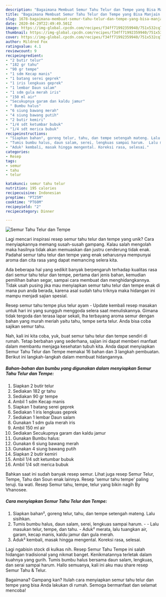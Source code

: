 ```yaml
---
description: "Bagaimana Membuat Semur Tahu Telur dan Tempe yang Bisa Manjain Lidah"
title: "Bagaimana Membuat Semur Tahu Telur dan Tempe yang Bisa Manjain Lidah"
slug: 1678-bagaimana-membuat-semur-tahu-telur-dan-tempe-yang-bisa-manjain-lidah
date: 2020-04-29T22:49:49.501Z
image: https://img-global.cpcdn.com/recipes/f34ff71992359940/751x532cq70/semur-tahu-telur-dan-tempe-foto-resep-utama.jpg
thumbnail: https://img-global.cpcdn.com/recipes/f34ff71992359940/751x532cq70/semur-tahu-telur-dan-tempe-foto-resep-utama.jpg
cover: https://img-global.cpcdn.com/recipes/f34ff71992359940/751x532cq70/semur-tahu-telur-dan-tempe-foto-resep-utama.jpg
author: Mildred Fox
ratingvalue: 4.1
reviewcount: 9
recipeingredient:
- "2 butir telur"
- "182 gr tahu"
- "90 gr tempe"
- "1 sdm Kecap manis"
- "1 batang serei geprek"
- "1 iris lengkuas geprek"
- "1 lembar Daun salam"
- "1 sdm gula merah iris"
- "150 ml air"
- "Secukupnya garam dan kaldu jamur"
- " Bumbu halus"
- "6 siung bawang merah"
- "4 siung bawang putih"
- "2 butir kemiri"
- "1/4 sdt ketumbar bubuk"
- "1/4 sdt merica bubuk"
recipeinstructions:
- "Siapkan bahan², goreng telur, tahu, dan tempe setengah mateng. Lalu sisihkan."
- "Tumis bumbu halus, daun salam, serei, lengkuas sampai harum.  Lalu masukan telur, tempe, dan tahu. Aduk² merata, lalu tuangkan air, garam, kecap manis, kaldu jamur dan gula merah."
- "Aduk² kembali, masak hingga mengental. Koreksi rasa, selesai."
categories:
- Resep
tags:
- semur
- tahu
- telur

katakunci: semur tahu telur 
nutrition: 195 calories
recipecuisine: Indonesian
preptime: "PT25M"
cooktime: "PT60M"
recipeyield: "2"
recipecategory: Dinner

---
```



![Semur Tahu Telur dan Tempe](https://img-global.cpcdn.com/recipes/f34ff71992359940/751x532cq70/semur-tahu-telur-dan-tempe-foto-resep-utama.jpg)

Lagi mencari inspirasi resep semur tahu telur dan tempe yang unik? Cara menyiapkannya memang susah-susah gampang. Kalau salah mengolah maka hasilnya tidak akan memuaskan dan justru cenderung tidak enak. Padahal semur tahu telur dan tempe yang enak seharusnya mempunyai aroma dan cita rasa yang dapat memancing selera kita.

Ada beberapa hal yang sedikit banyak berpengaruh terhadap kualitas rasa dari semur tahu telur dan tempe, pertama dari jenis bahan, kemudian pemilihan bahan segar, sampai cara membuat dan menghidangkannya. Tidak usah pusing jika mau menyiapkan semur tahu telur dan tempe enak di mana pun anda berada, karena asal sudah tahu triknya maka hidangan ini mampu menjadi sajian spesial.

Resep semur tahu tempe plus telur ayam - Update kembali resep masakan untuk hari ini yang sungguh menggoda selera saat menuliskannya. Gimana tidak tergoda dan terasa lapar sekali, lha terbayang aroma semur dengan bahan yang murah meriah yaitu tahu, tempe serta telur. Anda bisa coba sajikan semur tahu.


Nah, kali ini kita coba, yuk, buat semur tahu telur dan tempe sendiri di rumah. Tetap berbahan yang sederhana, sajian ini dapat memberi manfaat dalam membantu menjaga kesehatan tubuh kita. Anda dapat menyiapkan Semur Tahu Telur dan Tempe memakai 16 bahan dan 3 langkah pembuatan. Berikut ini langkah-langkah dalam membuat hidangannya.

<!--inarticleads1-->

##### Bahan-bahan dan bumbu yang digunakan dalam menyiapkan Semur Tahu Telur dan Tempe:

1. Siapkan 2 butir telur
1. Sediakan 182 gr tahu
1. Sediakan 90 gr tempe
1. Ambil 1 sdm Kecap manis
1. Siapkan 1 batang serei geprek
1. Sediakan 1 iris lengkuas geprek
1. Sediakan 1 lembar Daun salam
1. Gunakan 1 sdm gula merah iris
1. Ambil 150 ml air
1. Sediakan Secukupnya garam dan kaldu jamur
1. Gunakan  Bumbu halus:
1. Gunakan 6 siung bawang merah
1. Gunakan 4 siung bawang putih
1. Siapkan 2 butir kemiri
1. Ambil 1/4 sdt ketumbar bubuk
1. Ambil 1/4 sdt merica bubuk


Bahkan saat ini sudah banyak resep semur. Lihat juga resep Semur Telur, Tempe, Tahu dan Soun enak lainnya. Resep &#39;semur tahu tempe&#39; paling teruji. tia wati. Resep Semur tahu, tempe, telur yang bikin nagih By Vhanosee. 

<!--inarticleads2-->

##### Cara menyiapkan Semur Tahu Telur dan Tempe:

1. Siapkan bahan², goreng telur, tahu, dan tempe setengah mateng. Lalu sisihkan.
1. Tumis bumbu halus, daun salam, serei, lengkuas sampai harum. -  - Lalu masukan telur, tempe, dan tahu. - Aduk² merata, lalu tuangkan air, garam, kecap manis, kaldu jamur dan gula merah.
1. Aduk² kembali, masak hingga mengental. Koreksi rasa, selesai.


Lagi ngabisin stock di kulkas nih. Resep Semur Tahu Tempe ini salah hidangan tradisional yang nikmat banget. Kenikmatannya terletak dalam kuahnya yang gurih. Tumis bumbu halus bersama daun salam, lengkuas, dan serai sampai harum. Hallo semuanya, kali ini aku mau share resep Semur Tahu &amp; Telur. 

Bagaimana? Gampang kan? Itulah cara menyiapkan semur tahu telur dan tempe yang bisa Anda lakukan di rumah. Semoga bermanfaat dan selamat mencoba!
